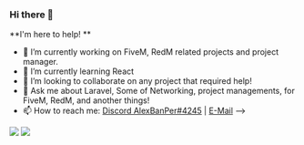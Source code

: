 ### Hi there 👋

**I'm here to help! **

- 🔭 I’m currently working on FiveM, RedM related projects and project manager.
- 🌱 I’m currently learning React
- 👯 I’m looking to collaborate on any project that required help!
- 💬 Ask me about Laravel, Some of Networking, project managements, for FiveM, RedM, and another things!
- 📫 How to reach me: [Discord AlexBanPer#4245](https://discord.com/users/364505511762329601) | [E-Mail](mailto:a.martinez@ukader.net)
-->

![](https://komarev.com/ghpvc/?username=AlexMartSch&style=flat-square)
![](https://hit.yhype.me/github/profile?user_id=5489500)

